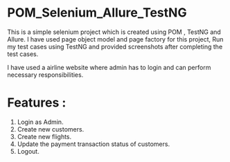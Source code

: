 # POM_Selenium_Allure_TestNG
This is a simple selenium project which is created using POM , TestNG and Allure. I have used page object model and page factory for this project, Run my 
test cases using TestNG and provided screenshots after completing the test cases.

I have used a airline website where admin has to login and can perform necessary responsibilities.

# Features :
1. Login as Admin.
2. Create new customers.
3. Create new flights.
4. Update the payment transaction status of customers.
5. Logout.
